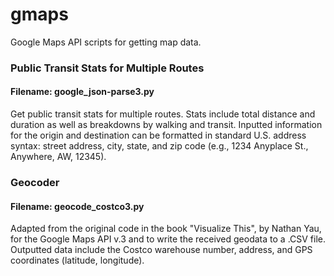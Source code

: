 gmaps
=====

Google Maps API scripts for getting map data.

### Public Transit Stats for Multiple Routes
#### Filename: google_json-parse3.py
Get public transit stats for multiple routes. Stats include total distance and duration as well as breakdowns by walking and transit. Inputted information for the origin and destination can be formatted in standard U.S. address syntax: street address, city, state, and zip code (e.g., 1234 Anyplace St., Anywhere, AW, 12345).

### Geocoder
#### Filename: geocode_costco3.py
Adapted from the original code in the book "Visualize This", by Nathan Yau, for the Google Maps API v.3 and to write the received geodata to a .CSV file. Outputted data include the Costco warehouse number, address, and GPS coordinates (latitude, longitude).
